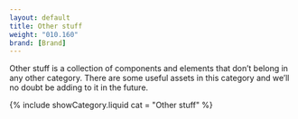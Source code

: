 ```yaml
---
layout: default
title: Other stuff
weight: "010.160"
brand: [Brand]
---
```


<div class="row">
	<div class="col-sm-8 col-sm-offset-4 category-head">
		Other stuff is a collection of components and elements that don&rsquo;t belong in any other category. There are some useful assets in this category and
		we&rsquo;ll no doubt be adding to it in the future.
	</div>
</div>

{% include showCategory.liquid  cat = "Other stuff" %}